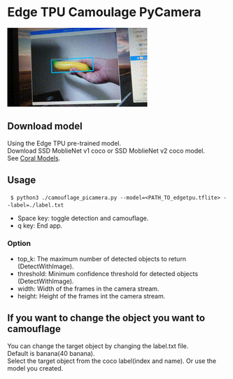 # Edge TPU Camoulage PyCamera

![Image](g3doc/img/output.gif)

## Download model
Using the Edge TPU pre-trained model.<br>
Download SSD MoblieNet v1 coco or SSD MoblieNet v2 coco model.<br>
See [Coral Models](https://coral.withgoogle.com/models/).

## Usage
``` $ python3 ./camouflage_picamera.py --model=<PATH_TO_edgetpu.tflite> --label=./label.txt```

 - Space key: toggle detection and camouflage.
 - q key: End app.

 ### Option
 - top_k: The maximum number of detected objects to return (DetectWithImage).
 - threshold: Minimum confidence threshold for detected objects (DetectWithImage).
 - width:  Width of the frames in the camera stream.
 - height: Height of the frames int the camera stream.

## If you want to change the object you want to camouflage
You can change the target object by changing the label.txt file.<br>
Default is banana(40 banana). <br>
Select the target object from the coco label(index and name). Or use the model you created.
